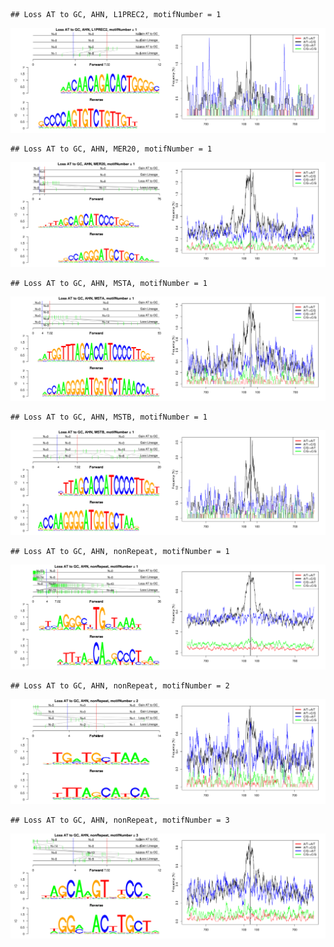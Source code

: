 

```
## Loss AT to GC, AHN, L1PREC2, motifNumber = 1
```

![plot of chunk motifPValues](figure/motifPValues1.png) 

```
## Loss AT to GC, AHN, MER20, motifNumber = 1
```

![plot of chunk motifPValues](figure/motifPValues2.png) 

```
## Loss AT to GC, AHN, MSTA, motifNumber = 1
```

![plot of chunk motifPValues](figure/motifPValues3.png) 

```
## Loss AT to GC, AHN, MSTB, motifNumber = 1
```

![plot of chunk motifPValues](figure/motifPValues4.png) 

```
## Loss AT to GC, AHN, nonRepeat, motifNumber = 1
```

![plot of chunk motifPValues](figure/motifPValues5.png) 

```
## Loss AT to GC, AHN, nonRepeat, motifNumber = 2
```

![plot of chunk motifPValues](figure/motifPValues6.png) 

```
## Loss AT to GC, AHN, nonRepeat, motifNumber = 3
```

![plot of chunk motifPValues](figure/motifPValues7.png) 
  
